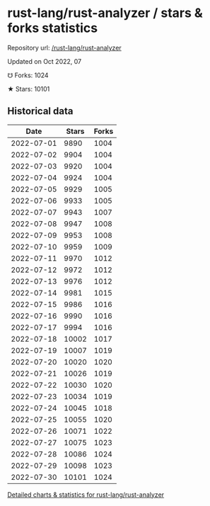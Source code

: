 # rust-lang/rust-analyzer / stars & forks statistics

Repository url: [/rust-lang/rust-analyzer](https://github.com/rust-lang/rust-analyzer)

Updated on Oct 2022, 07

☋ Forks: 1024

★ Stars: 10101

## Historical data
| Date | Stars | Forks |
|------|-------|-------|
| 2022-07-01 | 9890 | 1004 | 
| 2022-07-02 | 9904 | 1004 | 
| 2022-07-03 | 9920 | 1004 | 
| 2022-07-04 | 9924 | 1004 | 
| 2022-07-05 | 9929 | 1005 | 
| 2022-07-06 | 9933 | 1005 | 
| 2022-07-07 | 9943 | 1007 | 
| 2022-07-08 | 9947 | 1008 | 
| 2022-07-09 | 9953 | 1008 | 
| 2022-07-10 | 9959 | 1009 | 
| 2022-07-11 | 9970 | 1012 | 
| 2022-07-12 | 9972 | 1012 | 
| 2022-07-13 | 9976 | 1012 | 
| 2022-07-14 | 9981 | 1015 | 
| 2022-07-15 | 9986 | 1016 | 
| 2022-07-16 | 9990 | 1016 | 
| 2022-07-17 | 9994 | 1016 | 
| 2022-07-18 | 10002 | 1017 | 
| 2022-07-19 | 10007 | 1019 | 
| 2022-07-20 | 10020 | 1020 | 
| 2022-07-21 | 10026 | 1019 | 
| 2022-07-22 | 10030 | 1020 | 
| 2022-07-23 | 10034 | 1019 | 
| 2022-07-24 | 10045 | 1018 | 
| 2022-07-25 | 10055 | 1020 | 
| 2022-07-26 | 10071 | 1022 | 
| 2022-07-27 | 10075 | 1023 | 
| 2022-07-28 | 10086 | 1024 | 
| 2022-07-29 | 10098 | 1023 | 
| 2022-07-30 | 10101 | 1024 | 


[Detailed charts & statistics for rust-lang/rust-analyzer](https://reviewgithub.com/rep/rust-lang/rust-analyzer)
